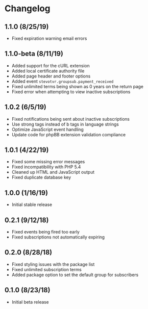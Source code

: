 # Changelog

## 1.1.0 (8/25/19)

* Fixed expiration warning email errors

## 1.1.0-beta (8/11/19)

* Added support for the cURL extension
* Added local certificate authority file
* Added page header and footer options
* Added event `stevotvr.groupsub.payment_received`
* Fixed unlimited terms being shown as 0 years on the return page
* Fixed error when attempting to view inactive subscriptions

## 1.0.2 (6/5/19)

* Fixed notifications being sent about inactive subscriptions
* Use strong tags instead of b tags in language strings
* Optimize JavaScript event handling
* Update code for phpBB extension validation compliance

## 1.0.1 (4/22/19)

* Fixed some missing error messages
* Fixed incompatibility with PHP 5.4
* Cleaned up HTML and JavaScript output
* Fixed duplicate database key

## 1.0.0 (1/16/19)

* Initial stable release

## 0.2.1 (9/12/18)

* Fixed events being fired too early
* Fixed subscriptions not automatically expiring

## 0.2.0 (8/28/18)

* Fixed styling issues with the package list
* Fixed unlimited subscription terms
* Added package option to set the default group for subscribers

## 0.1.0 (8/23/18)

* Initial beta release

